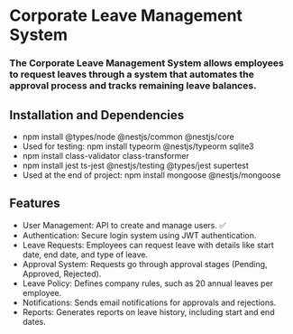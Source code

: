<h1>Corporate Leave Management System</h1>

<h3>The Corporate Leave Management System allows employees to request leaves through a system that automates the approval process and tracks remaining leave balances.</h3>

<h2>Installation and Dependencies</h3>

<ul>

<li>npm install @types/node @nestjs/common @nestjs/core</li>

<li>Used for testing: npm install typeorm @nestjs/typeorm sqlite3</li>

<li>npm install class-validator class-transformer</li>

<li>npm install jest ts-jest @nestjs/testing @types/jest supertest</li>

<li>Used at the end of project: npm install mongoose @nestjs/mongoose</li>

</ul>

<h2>Features</h2>

<ul>

<li>User Management: API to create and manage users. &#9989</li>

<li>Authentication: Secure login system using JWT authentication.</li>

<li>Leave Requests: Employees can request leave with details like start date, end date, and type of leave.</li>

<li>Approval System: Requests go through approval stages (Pending, Approved, Rejected).</li>

<li>Leave Policy: Defines company rules, such as 20 annual leaves per employee.</li>

<li>Notifications: Sends email notifications for approvals and rejections.</li>

<li>Reports: Generates reports on leave history, including start and end dates.</li>

</ul>
